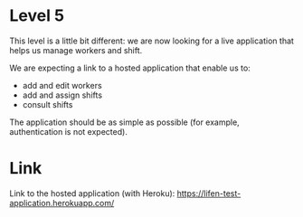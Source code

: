 # Level 5

This level is a little bit different: we are now looking for a live application that helps us manage workers and shift.

We are expecting a link to a hosted application that enable us to:
- add and edit workers
- add and assign shifts
- consult shifts

The application should be as simple as possible (for example, authentication is not expected).

# Link

Link to the hosted application (with Heroku): https://lifen-test-application.herokuapp.com/